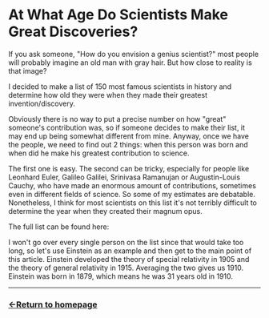 # At What Age Do Scientists Make Great Discoveries?

If you ask someone, "How do you envision a genius scientist?" most people will probably imagine an old man with gray hair. But how close to reality is that image?

I decided to make a list of 150 most famous scientists in history and determine how old they were when they made their greatest invention/discovery.

Obviously there is no way to put a precise number on how "great" someone's contribution was, so if someone decides to make their list, it may end up being somewhat different from mine. Anyway, once we have the people, we need to find out 2 things: when this person was born and when did he make his greatest contribution to science.

The first one is easy. The second can be tricky, especially for people like Leonhard Euler, Galileo Galilei, Srinivasa Ramanujan or Augustin-Louis Cauchy, who have made an enormous amount of contributions, sometimes even in different fields of science. So some of my estimates are debatable. Nonetheless, I think for most scientists on this list it's not terribly difficult to determine the year when they created their magnum opus.

The full list can be found here: 

I won't go over every single person on the list since that would take too long, so let's use Einstein as an example and then get to the main point of this article. Einstein developed the theory of special relativity in 1905 and the theory of general relativity in 1915. 
Averaging the two gives us 1910. Einstein was born in 1879, which means he was 31 years old in 1910.



___
### [←Return to homepage](https://expertium.github.io/)
